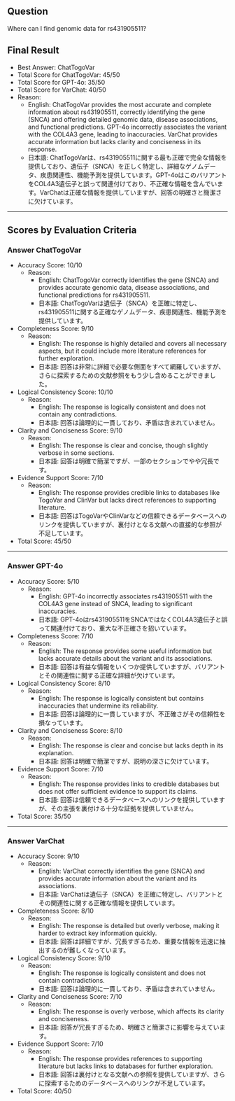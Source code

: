 ## Question

Where can I find genomic data for rs431905511?

## Final Result

- Best Answer: ChatTogoVar
- Total Score for ChatTogoVar: 45/50
- Total Score for GPT-4o: 35/50
- Total Score for VarChat: 40/50
- Reason:
  - English: ChatTogoVar provides the most accurate and complete information about rs431905511, correctly identifying the gene (SNCA) and offering detailed genomic data, disease associations, and functional predictions. GPT-4o incorrectly associates the variant with the COL4A3 gene, leading to inaccuracies. VarChat provides accurate information but lacks clarity and conciseness in its response.
  - 日本語: ChatTogoVarは、rs431905511に関する最も正確で完全な情報を提供しており、遺伝子（SNCA）を正しく特定し、詳細なゲノムデータ、疾患関連性、機能予測を提供しています。GPT-4oはこのバリアントをCOL4A3遺伝子と誤って関連付けており、不正確な情報を含んでいます。VarChatは正確な情報を提供していますが、回答の明確さと簡潔さに欠けています。

---

## Scores by Evaluation Criteria

### Answer ChatTogoVar
- Accuracy Score: 10/10
  - Reason: 
    - English: ChatTogoVar correctly identifies the gene (SNCA) and provides accurate genomic data, disease associations, and functional predictions for rs431905511.
    - 日本語: ChatTogoVarは遺伝子（SNCA）を正確に特定し、rs431905511に関する正確なゲノムデータ、疾患関連性、機能予測を提供しています。
- Completeness Score: 9/10
  - Reason: 
    - English: The response is highly detailed and covers all necessary aspects, but it could include more literature references for further exploration.
    - 日本語: 回答は非常に詳細で必要な側面をすべて網羅していますが、さらに探索するための文献参照をもう少し含めることができました。
- Logical Consistency Score: 10/10
  - Reason: 
    - English: The response is logically consistent and does not contain any contradictions.
    - 日本語: 回答は論理的に一貫しており、矛盾は含まれていません。
- Clarity and Conciseness Score: 9/10
  - Reason: 
    - English: The response is clear and concise, though slightly verbose in some sections.
    - 日本語: 回答は明確で簡潔ですが、一部のセクションでやや冗長です。
- Evidence Support Score: 7/10
  - Reason: 
    - English: The response provides credible links to databases like TogoVar and ClinVar but lacks direct references to supporting literature.
    - 日本語: 回答はTogoVarやClinVarなどの信頼できるデータベースへのリンクを提供していますが、裏付けとなる文献への直接的な参照が不足しています。
- Total Score: 45/50

---

### Answer GPT-4o
- Accuracy Score: 5/10
  - Reason: 
    - English: GPT-4o incorrectly associates rs431905511 with the COL4A3 gene instead of SNCA, leading to significant inaccuracies.
    - 日本語: GPT-4oはrs431905511をSNCAではなくCOL4A3遺伝子と誤って関連付けており、重大な不正確さを招いています。
- Completeness Score: 7/10
  - Reason: 
    - English: The response provides some useful information but lacks accurate details about the variant and its associations.
    - 日本語: 回答は有益な情報をいくつか提供していますが、バリアントとその関連性に関する正確な詳細が欠けています。
- Logical Consistency Score: 8/10
  - Reason: 
    - English: The response is logically consistent but contains inaccuracies that undermine its reliability.
    - 日本語: 回答は論理的に一貫していますが、不正確さがその信頼性を損なっています。
- Clarity and Conciseness Score: 8/10
  - Reason: 
    - English: The response is clear and concise but lacks depth in its explanation.
    - 日本語: 回答は明確で簡潔ですが、説明の深さに欠けています。
- Evidence Support Score: 7/10
  - Reason: 
    - English: The response provides links to credible databases but does not offer sufficient evidence to support its claims.
    - 日本語: 回答は信頼できるデータベースへのリンクを提供していますが、その主張を裏付ける十分な証拠を提供していません。
- Total Score: 35/50

---

### Answer VarChat
- Accuracy Score: 9/10
  - Reason: 
    - English: VarChat correctly identifies the gene (SNCA) and provides accurate information about the variant and its associations.
    - 日本語: VarChatは遺伝子（SNCA）を正確に特定し、バリアントとその関連性に関する正確な情報を提供しています。
- Completeness Score: 8/10
  - Reason: 
    - English: The response is detailed but overly verbose, making it harder to extract key information quickly.
    - 日本語: 回答は詳細ですが、冗長すぎるため、重要な情報を迅速に抽出するのが難しくなっています。
- Logical Consistency Score: 9/10
  - Reason: 
    - English: The response is logically consistent and does not contain contradictions.
    - 日本語: 回答は論理的に一貫しており、矛盾は含まれていません。
- Clarity and Conciseness Score: 7/10
  - Reason: 
    - English: The response is overly verbose, which affects its clarity and conciseness.
    - 日本語: 回答が冗長すぎるため、明確さと簡潔さに影響を与えています。
- Evidence Support Score: 7/10
  - Reason: 
    - English: The response provides references to supporting literature but lacks links to databases for further exploration.
    - 日本語: 回答は裏付けとなる文献への参照を提供していますが、さらに探索するためのデータベースへのリンクが不足しています。
- Total Score: 40/50